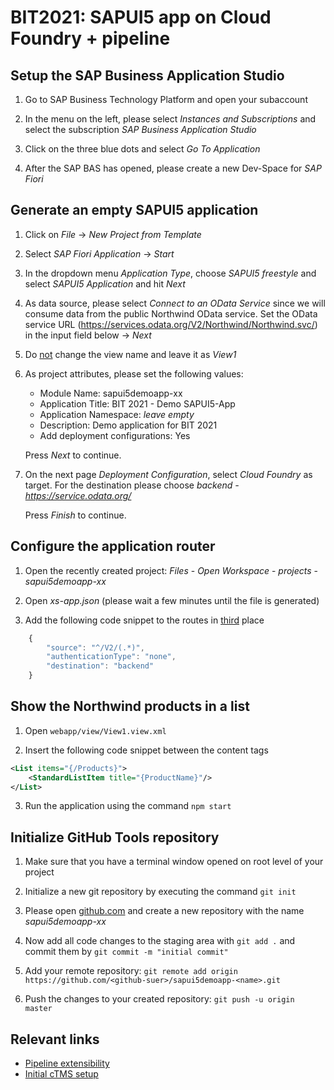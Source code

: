 # BIT2021: SAPUI5 app on Cloud Foundry + pipeline

## Setup the SAP Business Application Studio

1. Go to SAP Business Technology Platform and open your subaccount

2. In the menu on the left, please select *Instances and Subscriptions* and select the subscription *SAP Business Application Studio*

3. Click on the three blue dots and select *Go To Application*

4. After the SAP BAS has opened, please create a new Dev-Space for *SAP Fiori*

## Generate an empty SAPUI5 application

1. Click on *File* -> *New Project from Template*

2. Select *SAP Fiori Application* -> *Start*

3. In the dropdown menu *Application Type*, choose *SAPUI5 freestyle* and select *SAPUI5 Application* and hit *Next*

4. As data source, please select *Connect to an OData Service* since we will consume data from the public Northwind OData service. Set the OData service URL (https://services.odata.org/V2/Northwind/Northwind.svc/) in the input field below -> *Next*

5. Do <ins>not</ins> change the view name and leave it as *View1*

6. As project attributes, please set the following values:
    - Module Name: sapui5demoapp-xx
    - Application Title: BIT 2021 - Demo SAPUI5-App
    - Application Namespace: *leave empty*
    - Description: Demo application for BIT 2021
    - Add deployment configurations: Yes

    Press *Next* to continue.

7. On the next page *Deployment Configuration*, select *Cloud Foundry* as target. For the destination please choose *backend - https://service.odata.org/*

    Press *Finish* to continue.

## Configure the application router

1. Open the recently created project: *Files* - *Open Workspace* - *projects* - *sapui5demoapp-xx*

2. Open *xs-app.json* (please wait a few minutes until the file is generated)

3. Add the following code snippet to the routes in <ins>third</ins> place

```javascript
    {
        "source": "^/V2/(.*)",
        "authenticationType": "none",
        "destination": "backend"
    }
```

## Show the Northwind products in a list

1. Open `webapp/view/View1.view.xml`

2. Insert the following code snippet between the content tags
```xml
<List items="{/Products}">
    <StandardListItem title="{ProductName}"/>
</List>
```

3. Run the application using the command `npm start`

## Initialize GitHub Tools repository

1. Make sure that you have a terminal window opened on root level of your project

2. Initialize a new git repository by executing the command `git init`

3. Please open [github.com](https://github.tools.sap/) and create a new repository with the name *sapui5demoapp-xx*

4. Now add all code changes to the staging area with `git add .` and commit them by `git commit -m "initial commit"`

5. Add your remote repository: `git remote add origin https://github.com/<github-suer>/sapui5demoapp-<name>.git`

6. Push the changes to your created repository: `git push -u origin master`

## Relevant links

- [Pipeline extensibility](https://www.project-piper.io/extensibility/)
- [Initial cTMS setup](https://help.sap.com/viewer/7f7160ec0d8546c6b3eab72fb5ad6fd8/Cloud/en-US/66fd7283c62f48adb23c56fb48c84a60.html)
